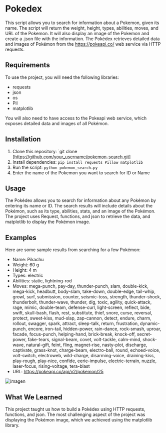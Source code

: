 # Pokedex
This script allows you to search for information about a Pokemon, given its name. The script will return the weight, height, types, abilities, moves, and URL of the Pokemon. It will also display an image of the Pokemon and create a .json file with the information. The Pokédex retrieves detailed data and images of Pokémon from the https://pokeapi.co/ web service via HTTP requests.

## Requirements

To use the project, you will need the following libraries:
- requests
- json
- os
- Pil
- matplotlib

You will also need to have access to the Pokeapi web service, which exposes detailed data and images of all Pokémon.

## Installation

1. Clone this repository: `git clone [https://github.com/your_username/pokemon-search.git]
3. Install dependencies: `pip install requests Pillow matplotlib`
4. Run the script: `python pokemon_search.py`
5. Enter the name of the Pokemon you want to search for ID or Name

## Usage

The Pokédex allows you to search for information about any Pokémon by entering its name or ID. The search results will include details about the Pokémon, such as its type, abilities, stats, and an image of the Pokémon. The project uses Request, functions, and json to retrieve the data, and matplotlib to display the Pokémon image.

## Examples

Here are some sample results from searching for a few Pokémon:

- Name: Pikachu
- Weight: 60 g
- Height: 4 m
- Types: electric
- Abilities: static, lightning-rod
- Moves: mega-punch, pay-day, thunder-punch, slam, double-kick, mega-kick, headbutt, body-slam, take-down, double-edge, tail-whip, growl, surf, submission, counter, seismic-toss, strength, thunder-shock, thunderbolt, thunder-wave, thunder, dig, toxic, agility, quick-attack, rage, mimic, double-team, defense-curl, light-screen, reflect, bide, swift, skull-bash, flash, rest, substitute, thief, snore, curse, reversal, protect, sweet-kiss, mud-slap, zap-cannon, detect, endure, charm, rollout, swagger, spark, attract, sleep-talk, return, frustration, dynamic-punch, encore, iron-tail, hidden-power, rain-dance, rock-smash, uproar, facade, focus-punch, helping-hand, brick-break, knock-off, secret-power, fake-tears, signal-beam, covet, volt-tackle, calm-mind, shock-wave, natural-gift, feint, fling, magnet-rise, nasty-plot, discharge, captivate, grass-knot, charge-beam, electro-ball, round, echoed-voice, volt-switch, electroweb, wild-charge, disarming-voice, draining-kiss, play-rough, play-nice, confide, eerie-impulse, electric-terrain, nuzzle, laser-focus, rising-voltage, tera-blast
- URL: https://pokeapi.co/api/v2/pokemon/25

![imagen](https://user-images.githubusercontent.com/122582810/233002184-9dc863d2-cd14-44ae-8d13-18782b99a126.png)


## What We Learned

This project taught us how to build a Pokédex using HTTP requests, functions, and json. The most challenging aspect of the project was displaying the Pokémon image, which we achieved using the matplotlib library.
